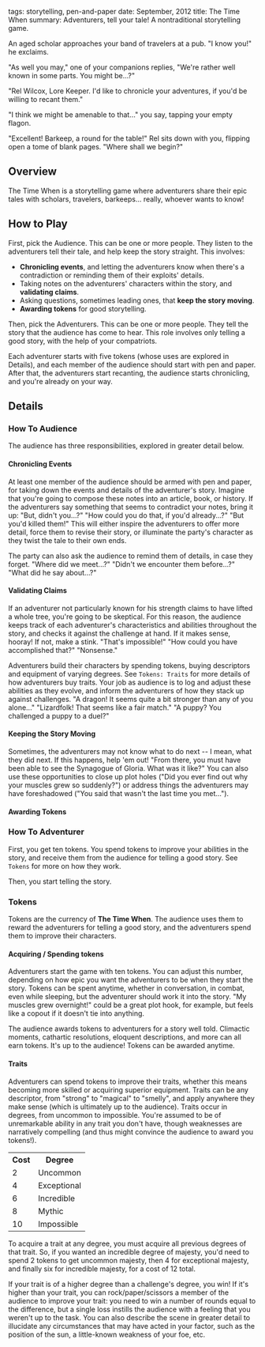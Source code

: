 tags: storytelling, pen-and-paper
date: September, 2012
title: The Time When
summary: Adventurers, tell your tale! A nontraditional storytelling game.

An aged scholar approaches your band of travelers at a pub. "I know you!" he exclaims.

"As well you may," one of your companions replies, "We're rather well known in some parts. You might be...?"

"Rel Wilcox, Lore Keeper. I'd like to chronicle your adventures, if you'd be willing to recant them."

"I think we might be amenable to that..." you say, tapping your empty flagon.

"Excellent! Barkeep, a round for the table!" Rel sits down with you, flipping open a tome of blank pages. "Where shall we begin?"

## Overview

The Time When is a storytelling game where adventurers share their epic tales with scholars, travelers, barkeeps... really, whoever wants to know!

## How to Play

First, pick the Audience. This can be one or more people. They listen to the adventurers tell their tale, and help keep the story straight. This involves:

* **Chronicling events**, and letting the adventurers know when there's a contradiction or reminding them of their exploits' details.
* Taking notes on the adventurers' characters within the story, and **validating claims**.
* Asking questions, sometimes leading ones, that **keep the story moving**.
* **Awarding tokens** for good storytelling.

Then, pick the Adventurers. This can be one or more people. They tell the story that the audience has come to hear. This role involves only telling a good story, with the help of your compatriots.

Each adventurer starts with five tokens (whose uses are explored in Details), and each member of the audience should start with pen and paper. After that, the adventurers start recanting, the audience starts chronicling, and you're already on your way.

## Details

### How To Audience

The audience has three responsibilities, explored in greater detail below.

#### Chronicling Events

At least one member of the audience should be armed with pen and paper, for taking down the events and details of the adventurer's story. Imagine that you're going to compose these notes into an article, book, or history. If the adventurers say something that seems to contradict your notes, bring it up: "But, didn't you...?" "How could you do that, if you'd already...?" "But you'd killed them!" This will either inspire the adventurers to offer more detail, force them to revise their story, or illuminate the party's character as they twist the tale to their own ends.

The party can also ask the audience to remind them of details, in case they forget. "Where did we meet...?" "Didn't we encounter them before...?" "What did he say about...?"

#### Validating Claims

If an adventurer not particularly known for his strength claims to have lifted a whole tree, you're going to be skeptical. For this reason, the audience keeps track of each adventurer's characteristics and abilities throughout the story, and checks it against the challenge at hand. If it makes sense, hooray! If not, make a stink. "That's impossible!" "How could you have accomplished that?" "Nonsense."

Adventurers build their characters by spending tokens, buying descriptors and equipment of varying degrees. See `Tokens: Traits` for more details of how adventurers buy traits. Your job as audience is to log and adjust these abilities as they evolve, and inform the adventurers of how they stack up against challenges. "A dragon! It seems quite a bit stronger than any of you alone..." "Lizardfolk! That seems like a fair match." "A puppy? You challenged a puppy to a duel?"

#### Keeping the Story Moving

Sometimes, the adventurers may not know what to do next -- I mean, what they did next. If this happens, help 'em out! "From there, you must have been able to see the Synagogue of Gloria. What was it like?" You can also use these opportunities to close up plot holes ("Did you ever find out why your muscles grew so suddenly?") or address things the adventurers may have foreshadowed ("You said that wasn't the last time you met...").

#### Awarding Tokens

### How To Adventurer

First, you get ten tokens. You spend tokens to improve your abilities in the story, and receive them from the audience for telling a good story. See ``Tokens`` for more on how they work.

Then, you start telling the story.

### Tokens

Tokens are the currency of **The Time When**. The audience uses them to reward the adventurers for telling a good story, and the adventurers spend them to improve their characters.

#### Acquiring / Spending tokens

Adventurers start the game with ten tokens. You can adjust this number, depending on how epic you want the adventurers to be when they start the story. Tokens can be spent anytime, whether in conversation, in combat, even while sleeping, but the adventurer should work it into the story. "My muscles grew overnight!" could be a great plot hook, for example, but feels like a copout if it doesn't tie into anything.

The audience awards tokens to adventurers for a story well told. Climactic moments, cathartic resolutions, eloquent descriptions, and more can all earn tokens. It's up to the audience! Tokens can be awarded anytime.

#### Traits

Adventurers can spend tokens to improve their traits, whether this means becoming more skilled or acquiring superior equipment. Traits can be any descriptor, from "strong" to "magical" to "smelly", and apply anywhere they make sense (which is ultimately up to the audience). Traits occur in degrees, from uncommon to impossible. You're assumed to be of unremarkable ability in any trait you don't have, though weaknesses are narratively compelling (and thus might convince the audience to award you tokens!).

<table>
  <tr>
    <th>Cost</th>
    <th>Degree</th>
  </tr>
  <tr>
    <td>2</td>
    <td>Uncommon</td>
  </tr>
  <tr>
    <td>4</td>
    <td>Exceptional</td>
  </tr>
  <tr>
    <td>6</td>
    <td>Incredible</td>
  </tr>
  <tr>
    <td>8</td>
    <td>Mythic</td>
  </tr>
  <tr>
    <td>10</td>
    <td>Impossible</td>
  </tr>
</table>

To acquire a trait at any degree, you must acquire all previous degrees of that trait. So, if you wanted an incredible degree of majesty, you'd need to spend 2 tokens to get uncommon majesty, then 4 for exceptional majesty, and finally six for incredible majesty, for a cost of 12 total.

If your trait is of a higher degree than a challenge's degree, you win! If it's higher than your trait, you can rock/paper/scissors a member of the audience to improve your trait: you need to win a number of rounds equal to the difference, but a single loss instills the audience with a feeling that you weren't up to the task. You can also describe the scene in greater detail to illucidate any circumstances that may have acted in your factor, such as the position of the sun, a little-known weakness of your foe, etc.